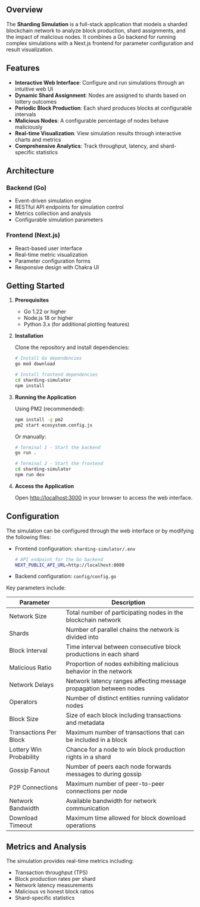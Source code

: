 ## Overview

The **Sharding Simulation** is a full-stack application that models a sharded blockchain network to analyze block production, shard assignments, and the impact of malicious nodes. It combines a Go backend for running complex simulations with a Next.js frontend for parameter configuration and result visualization.

## Features

- **Interactive Web Interface**: Configure and run simulations through an intuitive web UI
- **Dynamic Shard Assignment**: Nodes are assigned to shards based on lottery outcomes
- **Periodic Block Production**: Each shard produces blocks at configurable intervals
- **Malicious Nodes**: A configurable percentage of nodes behave maliciously
- **Real-time Visualization**: View simulation results through interactive charts and metrics
- **Comprehensive Analytics**: Track throughput, latency, and shard-specific statistics

## Architecture

### Backend (Go)
- Event-driven simulation engine
- RESTful API endpoints for simulation control
- Metrics collection and analysis
- Configurable simulation parameters

### Frontend (Next.js)
- React-based user interface
- Real-time metric visualization
- Parameter configuration forms
- Responsive design with Chakra UI

## Getting Started

1. **Prerequisites**
   - Go 1.22 or higher
   - Node.js 18 or higher
   - Python 3.x (for additional plotting features)

2. **Installation**

   Clone the repository and install dependencies:
   ```bash
   # Install Go dependencies
   go mod download

   # Install frontend dependencies
   cd sharding-simulator
   npm install
   ```

3. **Running the Application**

   Using PM2 (recommended):
   ```bash
   npm install -g pm2
   pm2 start ecosystem.config.js
   ```

   Or manually:
   ```bash
   # Terminal 1 - Start the backend
   go run .

   # Terminal 2 - Start the frontend
   cd sharding-simulator
   npm run dev
   ```

4. **Access the Application**
   
   Open [http://localhost:3000](http://localhost:3000) in your browser to access the web interface.

## Configuration

The simulation can be configured through the web interface or by modifying the following files:

- Frontend configuration: `sharding-simulator/.env`
  ```bash
  # API endpoint for the Go backend
  NEXT_PUBLIC_API_URL=http://localhost:8080
  ```
- Backend configuration: `config/config.go`

Key parameters include:

| Parameter | Description |
|-----------|-------------|
| Network Size | Total number of participating nodes in the blockchain network |
| Shards | Number of parallel chains the network is divided into |
| Block Interval | Time interval between consecutive block productions in each shard |
| Malicious Ratio | Proportion of nodes exhibiting malicious behavior in the network |
| Network Delays | Network latency ranges affecting message propagation between nodes |
| Operators | Number of distinct entities running validator nodes |
| Block Size | Size of each block including transactions and metadata |
| Transactions Per Block | Maximum number of transactions that can be included in a block |
| Lottery Win Probability | Chance for a node to win block production rights in a shard |
| Gossip Fanout | Number of peers each node forwards messages to during gossip |
| P2P Connections | Maximum number of peer-to-peer connections per node |
| Network Bandwidth | Available bandwidth for network communication |
| Download Timeout | Maximum time allowed for block download operations |

## Metrics and Analysis

The simulation provides real-time metrics including:

- Transaction throughput (TPS)
- Block production rates per shard
- Network latency measurements
- Malicious vs honest block ratios
- Shard-specific statistics